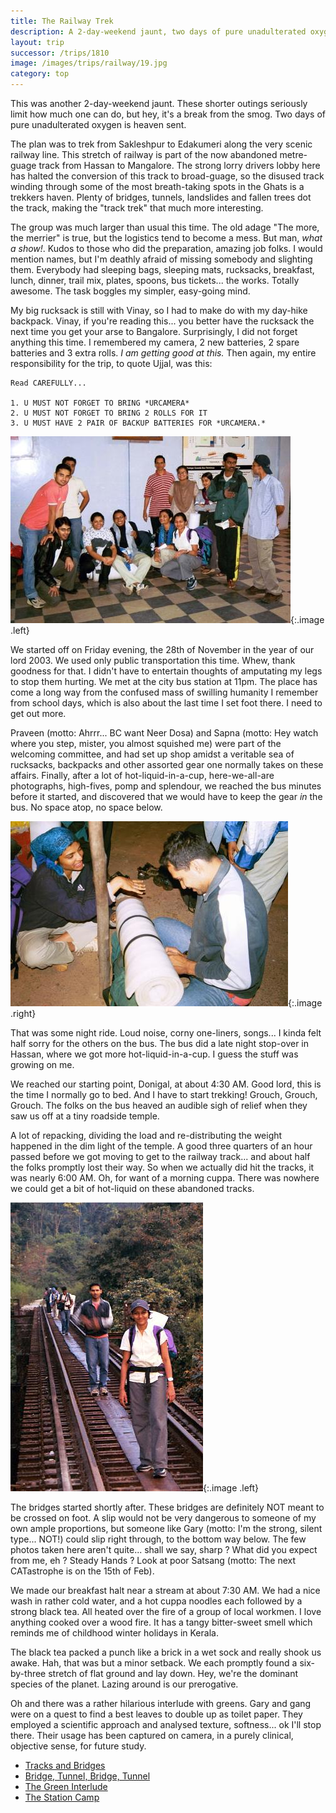 ```yaml
---
title: The Railway Trek
description: A 2-day-weekend jaunt, two days of pure unadulterated oxygen
layout: trip
successor: /trips/1810
image: /images/trips/railway/19.jpg 
category: top
---
```


This was another 2-day-weekend jaunt. These shorter outings seriously limit how much one can do, but hey, it's a break from the smog. Two days of pure unadulterated oxygen is heaven sent.

The plan was to trek from Sakleshpur to Edakumeri along the very scenic railway line. This stretch of railway is part of the now abandoned metre-guage track from Hassan to Mangalore. The strong lorry drivers lobby here has halted the conversion of this track to broad-guage, so the disused track winding through some of the most breath-taking spots in the Ghats is a trekkers haven. Plenty of bridges, tunnels, landslides and fallen trees dot the track, making the "track trek" that much more interesting.

The group was much larger than usual this time. The old adage "The more, the merrier" is true, but the logistics tend to become a mess. But man, *what a show!*. Kudos to those who did the preparation, amazing job folks. I would mention names, but I'm deathly afraid of missing somebody and slighting them. Everybody had sleeping bags, sleeping mats, rucksacks, breakfast, lunch, dinner, trail mix, plates, spoons, bus tickets... the works. Totally awesome. The task boggles my simpler, easy-going mind.

My big rucksack is still with Vinay, so I had to make do with my day-hike backpack. Vinay, if you're reading this... you better have the rucksack the next time you get your arse to Bangalore. Surprisingly, I did not forget anything this time. I remembered my camera, 2 new batteries, 2 spare batteries and 3 extra rolls. _I am getting good at this._ Then again, my entire responsibility for the trip, to quote Ujjal, was this: 

```
Read CAREFULLY...

1. U MUST NOT FORGET TO BRING *URCAMERA*
2. U MUST NOT FORGET TO BRING 2 ROLLS FOR IT
3. U MUST HAVE 2 PAIR OF BACKUP BATTERIES FOR *URCAMERA.*
```

![At the bus-stand](/images/trips/railway/01.jpg "At the bus-stand"){:.image .left}

We started off on Friday evening, the 28th of November in the year of our lord 2003.  We used only public transportation this time. Whew, thank goodness for that. I didn't have to entertain thoughts of amputating my legs to stop them hurting.  We met at the city bus station at 11pm. The place has come a long way from the confused mass of swilling humanity I remember from school days, which is also about the last time I set foot there. I need to get out more.

Praveen (motto: Ahrrr... BC want Neer Dosa) and Sapna (motto: Hey watch where you step, mister, you almost squished me) were part of the welcoming committee, and had set up shop amidst a veritable sea of rucksacks, backpacks and other assorted gear one normally takes on these affairs. Finally, after a lot of hot-liquid-in-a-cup, here-we-all-are photographs, high-fives, pomp and splendour, we reached the bus minutes before it started, and discovered that we would have to keep the gear *in* the bus. No space atop, no space below.

![Working at the Temple](/images/trips/railway/02.jpg 'Working at the Temple'){:.image .right}

That was some night ride. Loud noise, corny one-liners, songs... I kinda felt half sorry for the others on the bus. The bus did a late night stop-over in Hassan, where we got more hot-liquid-in-a-cup.  I guess the stuff was growing on me. 

We reached our starting point, Donigal, at about 4:30 AM. Good lord, this is the time I normally go to bed. And I have to start trekking! Grouch, Grouch, Grouch.  The folks on the bus heaved an audible sigh of relief when they saw us off at a tiny roadside temple. 

A lot of repacking, dividing the load and re-distributing the weight happened in the dim light of the temple. A good three quarters of an hour passed before we got moving to get to the railway track... and about half the folks promptly lost their way. So when we actually did hit the tracks, it was nearly 6:00 AM. Oh, for want of a morning cuppa. There was nowhere we could get a bit of hot-liquid on these abandoned tracks.

![Just crossed a bridge](/images/trips/railway/03.jpg "Just crossed a bridge"){:.image .left}

The bridges started shortly after. These bridges are definitely NOT meant to be crossed on foot. A slip would not be very dangerous to someone of my own ample proportions, but someone like Gary (motto: I'm the strong, silent type... NOT!) could slip right through, to the bottom way below. The few photos taken here aren't quite... shall we say, sharp ? What did you expect from me, eh ? Steady Hands ? Look at poor Satsang (motto: The next CATastrophe is on the 15th of Feb). 

We made our breakfast halt near a stream at about 7:30 AM. We had a nice wash in rather cold water, and a hot cuppa noodles each followed by a strong black tea. All heated over the fire of a group of local workmen. I love anything cooked over a wood fire. It has a tangy bitter-sweet smell which reminds me of childhood winter holidays in Kerala. 

The black tea packed a punch like a brick in a wet sock and really shook us awake. Hah, that was but a minor setback. We each promptly found a six-by-three stretch of flat ground and lay down. Hey, we're the dominant species of the planet. Lazing around is our prerogative. 

Oh and there was a rather hilarious interlude with greens. Gary and gang were on a quest to find a best leaves to double up as toilet paper. They employed a scientific approach and analysed texture, softness... ok I'll stop there. Their usage has been captured on camera, in a purely clinical, objective sense, for future study. 



* [Tracks and Bridges](/trips/1810)
* [Bridge, Tunnel, Bridge, Tunnel](/trips/1811)
* [The Green Interlude](/trips/1812)
* [The Station Camp](/trips/1813)
